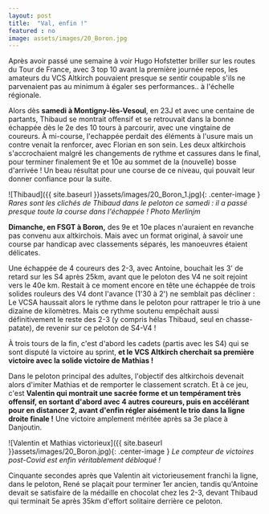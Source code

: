 ```yaml
---
layout: post
title:  "Val, enfin !"
featured : no
image: assets/images/20_Boron.jpg
---
```



Après avoir passé une semaine à voir Hugo Hofstetter briller sur les routes du Tour de France, avec 3 top 10 avant la première journée repos, les amateurs du VCS Altkirch pouvaient presque se sentir coupable s'ils ne parvenaient pas au minimum à égaler ses performances.. à l'échelle régionale.

Alors dès **samedi à Montigny-lès-Vesoul**, en 23J et avec une centaine de partants, Thibaud se montrait offensif et se retrouvait dans la bonne échappée dès le 2e des 10 tours à parcourir, avec une vingtaine de coureurs. À mi-course, l'echappée perdait des éléments à l'usure mais un contre venait la renforcer, avec Florian en son sein.
Les deux altkirchois s'accrochaient malgré les changements de rythme et cassures dans le final, pour terminer finalement 9e et 10e au sommet de la (nouvelle) bosse d'arrivée ! Un beau résultat pour une course de ce niveau, qui pouvait leur donner confiance pour la suite.

![Thibaud]({{ site.baseurl }}assets/images/20_Boron_1.jpg){: .center-image }
_Rares sont les clichés de Thibaud dans le peloton ce samedi : il a passé presque toute la course dans l'échappée ! Photo Merlinjm_


**Dimanche, en FSGT à Boron,** des 9e et 10e places n'auraient en revanche pas convenu aux altkirchois. Mais avec un format original, à savoir une course par handicap avec classements séparés, les manoeuvres étaient délicates. 

Une échappée de 4 coureurs des 2-3, avec Antoine, bouchait les 3' de retard sur les S4 après 25km, avant que le peloton des V4 ne soit rejoint vers le 40e km. Restait à ce moment encore en tête une échappée de trois solides rouleurs des V4 dont l'avance (1'30 à 2') ne semblait pas décliner : Le VCSA haussait alors le rythme dans le peloton pour rattraper le trio à une dizaine de kilomètres. Mais ce rythme soutenu empêchait aussi définitivement le reste des 2-3 (y compris hélas Thibaud, seul en chasse-patate), de revenir sur ce peloton de S4-V4 !

À trois tours de la fin, c'est d'abord les cadets (partis avec les S4) qui se sont disputé la victoire au sprint, **et le VCS Altkirch cherchait sa première victoire avec la solide victoire de Mathias !**


Dans le peloton principal des adultes, l'objectif des altkirchois devenait alors d'imiter Mathias et de remporter le classement scratch. Et à ce jeu, c'est **Valentin qui montrait une sacrée forme et un tempérament très offensif, en sortant d'abord avec 4 autres coureurs, puis en accélérant pour en distancer 2, avant d'enfin régler aisément le trio dans la ligne droite finale !** Une victoire amplement méritée après sa 3e place à Danjoutin.

![Valentin et Mathias victorieux]({{ site.baseurl }}assets/images/20_Boron.jpg){: .center-image }
_Le compteur de victoires post-Covid est enfin véritablement débloqué !_

Cinquante secondes après que Valentin ait victorieusement franchi la ligne, dans le peloton, René se plaçait pour terminer 1er ancien, tandis qu'Antoine devait se satisfaire de la médaille en chocolat chez les 2-3, devant Thibaud qui terminait 5e après 35km d'effort solitaire derrière ce peloton.




